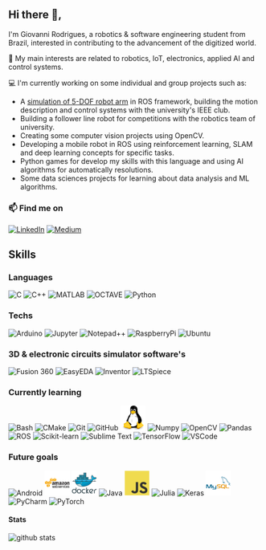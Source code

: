## Hi there 👋,

I'm Giovanni Rodrigues, a robotics & software engineering student from Brazil, interested in contributing to the advancement of the digitized world.

:robot: My main interests are related to robotics, IoT, electronics, applied AI and control systems.

💻 I'm currently working on some individual and group projects such as:
- A [simulation of 5-DOF robot arm](https://github.com/giovannirdias/IEEE-RASArm) in ROS framework, building the motion description and control systems with the university's IEEE club.
- Building a follower line robot for competitions with the robotics team of university.
- Creating some computer vision projects using OpenCV.
- Developing a mobile robot in ROS using reinforcement learning, SLAM and deep learning concepts for specific tasks.
- Python games for develop my skills with this language and using AI algorithms for automatically resolutions.
- Some data sciences projects for learning about data analysis and ML algorithms.

### 📫 Find me on
<p align="left">
    <a href="https://www.linkedin.com/in/giovanni-rd/" target="blank"><img align="center" src="https://img.shields.io/badge/LinkedIn-0077B5?style=for-the-badge&logo=linkedin&logoColor=white" alt="LinkedIn" height="20"/></a>
    <a href="https://medium.com/@giovannirdias085" target="blank"><img align="center" src="https://img.shields.io/badge/Medium-12100E?style=for-the-badge&logo=medium&logoColor=white" alt="Medium" height="20"/></a>    
</p>

## Skills
### Languages
<p>
    <img alt="C" src="https://img.shields.io/badge/C-00599C?style=for-the-badge&logo=c&logoColor=white" height="30"/>
    <img alt="C++" src="https://img.shields.io/badge/C%2B%2B-00599C?style=for-the-badge&logo=c%2B%2B&logoColor=white" height="30"/>
    <img alt="MATLAB" src="https://img.shields.io/badge/MATLAB-FF9900?style=for-the-badge&logo=matlab&logoColor=white" height="30"/>
    <img alt="OCTAVE" src="https://img.shields.io/badge/OCTAVE-darkblue?style=for-the-badge&logo=octave&logoColor=fcd683" height="30"/>
    <img alt="Python" src="https://img.shields.io/badge/Python-3776AB?style=for-the-badge&logo=python&logoColor=white" height="30"/>
</p>

### Techs
<p>
    <img alt="Arduino" src="https://img.shields.io/badge/Arduino-00979D?style=for-the-badge&logo=Arduino&logoColor=white" height="30"/>
    <img alt="Jupyter" src="https://img.shields.io/badge/Jupyter-F37626.svg?&style=for-the-badge&logo=Jupyter&logoColor=white" height="30"/>
    <img alt="Notepad++" src="https://img.shields.io/badge/Notepad++-90E59A.svg?style=for-the-badge&logo=notepad%2B%2B&logoColor=black" height="30"/>
    <img alt="RaspberryPi" src="https://img.shields.io/badge/Raspberry%20Pi-A22846?style=for-the-badge&logo=Raspberry%20Pi&logoColor=white" height="30"/>
    <img alt="Ubuntu" src="https://img.shields.io/badge/Ubuntu-E95420?style=for-the-badge&logo=ubuntu&logoColor=white" height="30"/>
</p>

### 3D & electronic circuits simulator software's
<p>
    <img alt="Fusion 360" src="https://img.shields.io/badge/Fusion_360-E95420?style=for-the-badge&logo=fusion_360&logoColor=white" height="20"/>
    <img alt="EasyEDA" src="https://img.shields.io/badge/EasyEDA-3498DB?style=for-the-badge&logo=easyeda&logoColor=white" height="20"/>
    <img alt="Inventor" src="https://img.shields.io/badge/Inventor-F37626?style=for-the-badge&logo=inventor&logoColor=white" height="20"/>
    <img alt="LTSpiece" src="https://img.shields.io/badge/LTSpiece-DC322F?style=for-the-badge&logo=ltspiece&logoColor=white" height="20"/>
</p>

### Currently learning
<p>
    <img alt="Bash" src="https://www.vectorlogo.zone/logos/gnu_bash/gnu_bash-ar21.svg" height="50"/>
    <img alt="CMake" src="https://upload.wikimedia.org/wikipedia/commons/thumb/1/13/Cmake.svg/600px-Cmake.svg.png?20110417205825" height="50"/>
    <img alt="Git" src="https://camo.githubusercontent.com/fbfcb9e3dc648adc93bef37c718db16c52f617ad055a26de6dc3c21865c3321d/68747470733a2f2f7777772e766563746f726c6f676f2e7a6f6e652f6c6f676f732f6769742d73636d2f6769742d73636d2d69636f6e2e737667" height="50"/>
    <img alt="GitHub" src="https://www.vectorlogo.zone/logos/github/github-ar21.svg" height="50"/>
    <img alt="Linux" src="https://raw.githubusercontent.com/devicons/devicon/master/icons/linux/linux-original.svg" height="50"/>
    <img alt="Numpy" src="https://upload.wikimedia.org/wikipedia/commons/thumb/3/31/NumPy_logo_2020.svg/512px-NumPy_logo_2020.svg.png?20200723114325" height="50"/>
    <img alt="OpenCV" src="https://upload.wikimedia.org/wikipedia/commons/thumb/3/32/OpenCV_Logo_with_text_svg_version.svg/487px-OpenCV_Logo_with_text_svg_version.svg.png" height="50"/>
    <img alt="Pandas" src="https://upload.wikimedia.org/wikipedia/commons/thumb/e/ed/Pandas_logo.svg/512px-Pandas_logo.svg.png?20200209204934" height="50"/>
    <img alt="ROS" src="https://avatars.githubusercontent.com/u/3979232?s=200&v=4" height="50"/>
    <img alt="Scikit-learn" src="https://upload.wikimedia.org/wikipedia/commons/thumb/0/05/Scikit_learn_logo_small.svg/260px-Scikit_learn_logo_small.svg.png" height="50"/>
    <img alt="Sublime Text" src="https://upload.wikimedia.org/wikipedia/commons/thumb/7/79/Breezeicons-apps-48-sublime-text.svg/48px-Breezeicons-apps-48-sublime-text.svg.png?20190801073906" height="50"/>
    <img alt="TensorFlow" src="https://www.vectorlogo.zone/logos/tensorflow/tensorflow-ar21.svg" height="50"/>
    <img alt="VSCode" src="https://upload.wikimedia.org/wikipedia/commons/thumb/2/2d/Visual_Studio_Code_1.18_icon.svg/512px-Visual_Studio_Code_1.18_icon.svg.png" height="50"/>
</p>

### Future goals
<p>
    <img alt="Android" src="https://upload.wikimedia.org/wikipedia/commons/thumb/d/d7/Android_robot.svg/511px-Android_robot.svg.png?20180121030125" height="50"/>
    <img alt="AWS" src="https://raw.githubusercontent.com/devicons/devicon/master/icons/amazonwebservices/amazonwebservices-original-wordmark.svg" height="50"/>
    <img alt="Docker" src="https://raw.githubusercontent.com/devicons/devicon/master/icons/docker/docker-original-wordmark.svg" height="50"/> 
    <img alt="Java" src="https://www.svgrepo.com/show/303388/java-4-logo.svg" height="50"/>
    <img alt="JavaScript" src="https://raw.githubusercontent.com/devicons/devicon/master/icons/javascript/javascript-original.svg" height="50"/>
    <img alt="Julia" src="https://upload.wikimedia.org/wikipedia/commons/thumb/1/1f/Julia_Programming_Language_Logo.svg/512px-Julia_Programming_Language_Logo.svg.png" height="50"/>
    <img alt="Keras" src="https://upload.wikimedia.org/wikipedia/commons/thumb/a/ae/Keras_logo.svg/512px-Keras_logo.svg.png?20200317115153" height="50"/>
    <img alt="MySQL" src="https://raw.githubusercontent.com/devicons/devicon/master/icons/mysql/mysql-original-wordmark.svg" height="50"/>
    <img alt="PyCharm" src="https://upload.wikimedia.org/wikipedia/commons/thumb/1/1d/PyCharm_Icon.svg/512px-PyCharm_Icon.svg.png?20200803065702" height="50"/>
    <img alt="PyTorch" src="https://upload.wikimedia.org/wikipedia/commons/thumb/c/c6/PyTorch_logo_black.svg/488px-PyTorch_logo_black.svg.png?20200318230141" height="50"/>
</p>

#### Stats
![github stats](https://github-readme-stats.vercel.app/api?username=giovannirdias&show_icons=true&theme=dark)

<!--
**giovannirdias/giovannirdias** is a ✨ _special_ ✨ repository because its `README.md` (this file) appears on your GitHub profile.

Here are some ideas to get you started:

- 🔭 I’m currently working on ...
- 🌱 I’m currently learning ...
- 👯 I’m looking to collaborate on ...
- 🤔 I’m looking for help with ...
- 💬 Ask me about ...
- 📫 How to reach me: ...
- 😄 Pronouns: ...
- ⚡ Fun fact: ...
-->
